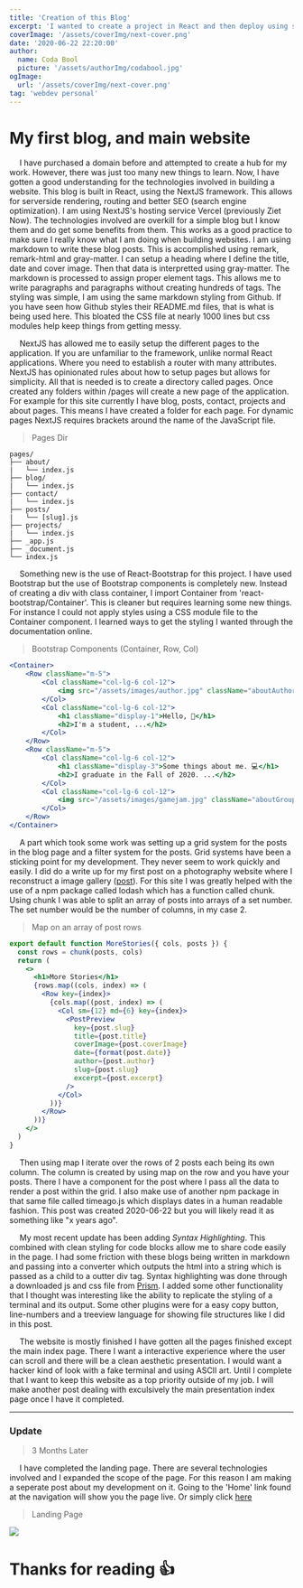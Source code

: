 ```yaml
---
title: 'Creation of this Blog'
excerpt: 'I wanted to create a project in React and then deploy using server side rendering. While the tech stack is overkill for a simple blog. This is more of a test of the technology and becoming literate at it.'
coverImage: '/assets/coverImg/next-cover.png'
date: '2020-06-22 22:20:00'
author:
  name: Coda Bool
  picture: '/assets/authorImg/codabool.jpg'
ogImage:
  url: '/assets/coverImg/next-cover.png'
tag: 'webdev personal'
---
```


# My first blog, and main website
&emsp;
I have purchased a domain before and attempted to create a hub for my work. 
However, there was just too many new things to learn. 
Now, I have gotten a good understanding for the technologies involved in building a website. 
This blog is built in React, using the NextJS framework. 
This allows for serverside rendering, routing and better SEO (search engine optimization). 
I am using NextJS's hosting service Vercel (previously Ziet Now). 
The technologies involved are overkill for a simple blog but I know them and do get some benefits from them. 
This works as a good practice to make sure I really know what I am doing when building websites. 
I am using markdown to write these blog posts. 
This is accomplished using remark, remark-html and gray-matter. 
I can setup a heading where I define the title, date and cover image. 
Then that data is interpretted using gray-matter. 
The markdown is processed to assign proper element tags. 
This allows me to write paragraphs and paragraphs without creating hundreds of tags. 
The styling was simple, I am using the same markdown styling from Github. 
If you have seen how Github styles their README.md files, that is what is being used here. 
This bloated the CSS file at nearly 1000 lines but css modules help keep things from getting messy.

&emsp;
NextJS has allowed me to easily setup the different pages to the application. 
If you are unfamiliar to the framework, unlike normal React applications. 
Where you need to establish a router with many attributes.
NextJS has opinionated rules about how to setup pages but allows for simplicity.
All that is needed is to create a directory called pages.
Once created any folders within /pages will create a new page of the application.
For example for this site currently I have blog, posts, contact, projects and about pages.
This means I have created a folder for each page. 
For dynamic pages NextJS requires brackets around the name of the JavaScript file. 

>Pages Dir
```treeview
pages/
├── about/
|   └── index.js
├── blog/
|   └── index.js
├── contact/
|   └── index.js
├── posts/
|   └── [slug].js
├── projects/
|   └── index.js
├── _app.js
├── _document.js
└── index.js
```

&emsp;
Something new is the use of React-Bootstrap for this project. 
I have used Bootstrap but the use of Bootstrap components is completely new. 
Instead of creating a div with class container, I import Container from 'react-bootstrap/Container'.
This is cleaner but requires learning some new things. 
For instance I could not apply styles using a CSS module file to the Container component. 
I learned ways to get the styling I wanted through the documentation online. 

> Bootstrap Components (Container, Row, Col)
```jsx
<Container>
    <Row className="m-5">
        <Col className="col-lg-6 col-12">
            <img src="/assets/images/author.jpg" className="aboutAuthorImg" />
        </Col>
        <Col className="col-lg-6 col-12">
            <h1 className="display-1">Hello, 👋</h1>
            <h2>I'm a student, ...</h2>
        </Col>
    </Row>
    <Row className="m-5">
        <Col className="col-lg-6 col-12">
            <h1 className="display-3">Some things about me. 💻</h1>
            <h2>I graduate in the Fall of 2020. ...</h2>
        </Col>
        <Col className="col-lg-6 col-12">
            <img src="/assets/images/gamejam.jpg" className="aboutGroupImg" />
        </Col>
    </Row>
</Container>
```

&emsp;
A part which took some work was setting up a grid system for the posts in the blog page and a filter system for the posts. 
Grid systems have been a sticking point for my development. 
They never seem to work quickly and easily. 
I did do a write up for my first post on a photography website where I reconstruct a image gallery ([post](https://codabool.com/posts/1)).
For this site I was greatly helped with the use of a npm package called lodash which has a function called chunk. 
Using chunk I was able to split an array of posts into arrays of a set number. 
The set number would be the number of columns, in my case 2. 

> Map on an array of post rows
```jsx
export default function MoreStories({ cols, posts }) {
  const rows = chunk(posts, cols)
  return (
    <>
      <h1>More Stories</h1>
      {rows.map((cols, index) => (
        <Row key={index}>
          {cols.map((post, index) => (
            <Col sm={12} md={6} key={index}>
              <PostPreview
                key={post.slug}
                title={post.title}
                coverImage={post.coverImage}
                date={format(post.date)}
                author={post.author}
                slug={post.slug}
                excerpt={post.excerpt}
              />
            </Col>
          ))}
        </Row>
      ))}
    </>
  )
}
```

&emsp;
Then using map I iterate over the rows of 2 posts each being its own column. 
The column is created by using map on the row and you have your posts. 
There I have a component for the post where I pass all the data to render a post within the grid. 
I also make use of another npm package in that same file called timeago.js which displays dates in a human readable fashion. 
This post was created 2020-06-22 but you will likely read it as something like "x years ago". 

&emsp;
My most recent update has been adding _Syntax_ _Highlighting_. This combined with clean styling for code blocks allow me to share code easily in the page. I had some friction with these blogs being written in markdown and passing into a converter which outputs the html into a string which is passed as a child to a outter div tag. Syntax highlighting was done through a downloaded js and css file from [Prism](https://prismjs.com/index.html). I added some other functionality that I thought was interesting like the ability to replicate the styling of a terminal and its output. Some other plugins were for a easy copy button, line-numbers and a treeview language for showing file structures like I did in this post. 

&emsp;
The website is mostly finished I have gotten all the pages finished except the main index page.
There I want a interactive experience where the user can scroll and there will be a clean aesthetic presentation. 
I would want a hacker kind of look with a fake terminal and using ASCII art. 
Until I complete that I want to keep this website as a top priority outside of my job. 
I will make another post dealing with exculsively the main presentation index page once I have it completed. 

* * *

### Update
> 3 Months Later

&emsp;
I have completed the landing page. There are several technologies involved and I expanded the scope of the page. For this reason I am making a seperate post about my development on it. Going to the 'Home' link found at the navigation will show you the page live. Or simply click
<a href="https://codabool.com">here</a>

> Landing Page
<img src="/assets/byPost/this-blog/landing-page.jpg" />

# Thanks for reading 👍